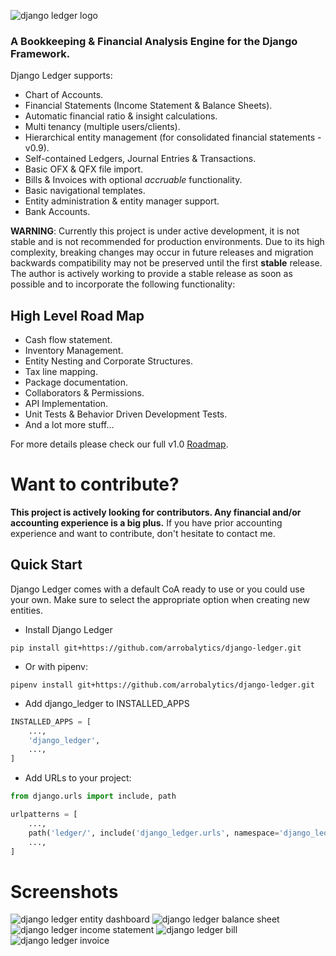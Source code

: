 ![django ledger logo](https://us-east-1.linodeobjects.com/django-ledger/logo/django-ledger-logo@2x.png)

### A Bookkeeping & Financial Analysis Engine for the Django Framework.

Django Ledger supports:

- Chart of Accounts.
- Financial Statements (Income Statement & Balance Sheets).
- Automatic financial ratio & insight calculations.
- Multi tenancy (multiple users/clients).
- Hierarchical entity management (for consolidated financial statements - v0.9).
- Self-contained Ledgers, Journal Entries & Transactions.
- Basic OFX & QFX file import.
- Bills & Invoices with optional _accruable_ functionality.
- Basic navigational templates.
- Entity administration & entity manager support.
- Bank Accounts.

__WARNING__: Currently this project is under active development, it is not stable and is not recommended for production
environments. Due to its high complexity, breaking changes may occur in future releases and migration backwards 
compatibility may not be preserved until the first __stable__ release. The author is actively working to provide a 
stable release as soon as possible and to incorporate the following functionality:

## High Level Road Map

- Cash flow statement.
- Inventory Management.
- Entity Nesting and Corporate Structures.
- Tax line mapping.
- Package documentation.
- Collaborators & Permissions.
- API Implementation.
- Unit Tests & Behavior Driven Development Tests.
- And a lot more stuff...

For more details please check our full
v1.0 [Roadmap](https://github.com/arrobalytics/django-ledger/blob/develop/ROADMAP.md).

# Want to contribute?

__This project is actively looking for contributors. Any financial and/or accounting experience is a big plus.__
If you have prior accounting experience and want to contribute, don't hesitate to contact me.

## Quick Start

Django Ledger comes with a default CoA ready to use or you could use your own. Make sure to select the appropriate
option when creating new entities.

* Install Django Ledger

```shell script
pip install git+https://github.com/arrobalytics/django-ledger.git
```

* Or with pipenv:

```shell script
pipenv install git+https://github.com/arrobalytics/django-ledger.git
```

* Add django_ledger to INSTALLED_APPS

```python
INSTALLED_APPS = [
    ...,
    'django_ledger',
    ...,
]
```

* Add URLs to your project:

```python
from django.urls import include, path

urlpatterns = [
    ...,
    path('ledger/', include('django_ledger.urls', namespace='django_ledger')),
    ...,
]
```

# Screenshots

![django ledger entity dashboard](https://us-east-1.linodeobjects.com/django-ledger/public/img/django_ledger_entity_dashboard.png)
![django ledger balance sheet](https://us-east-1.linodeobjects.com/django-ledger/public/img/django_ledger_income_statement.png)
![django ledger income statement](https://us-east-1.linodeobjects.com/django-ledger/public/img/django_ledger_balance_sheet.png)
![django ledger bill](https://us-east-1.linodeobjects.com/django-ledger/public/img/django_ledger_bill.png)
![django ledger invoice](https://us-east-1.linodeobjects.com/django-ledger/public/img/django_ledger_invoice.png)